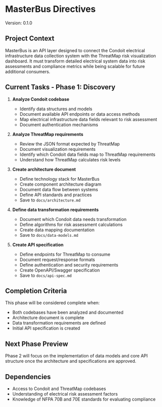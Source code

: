 # MasterBus Directives

Version: 0.1.0

## Project Context

MasterBus is an API layer designed to connect the Condoit electrical infrastructure data collection system with the ThreatMap risk visualization dashboard. It must transform detailed electrical system data into risk assessments and compliance metrics while being scalable for future additional consumers.

## Current Tasks - Phase 1: Discovery

1. **Analyze Condoit codebase**
   - Identify data structures and models
   - Document available API endpoints or data access methods
   - Map electrical infrastructure data fields relevant to risk assessment
   - Document authentication mechanisms

2. **Analyze ThreatMap requirements**
   - Review the JSON format expected by ThreatMap
   - Document visualization requirements
   - Identify which Condoit data fields map to ThreatMap requirements
   - Understand how ThreatMap calculates risk levels

3. **Create architecture document**
   - Define technology stack for MasterBus
   - Create component architecture diagram
   - Document data flow between systems
   - Define API standards and practices
   - Save to `docs/architecture.md`

4. **Define data transformation requirements**
   - Document which Condoit data needs transformation
   - Define algorithms for risk assessment calculations
   - Create data mapping documentation
   - Save to `docs/data-models.md`

5. **Create API specification**
   - Define endpoints for ThreatMap to consume
   - Document request/response formats
   - Define authentication and security requirements
   - Create OpenAPI/Swagger specification
   - Save to `docs/api-spec.md`

## Completion Criteria

This phase will be considered complete when:
- Both codebases have been analyzed and documented
- Architecture document is complete
- Data transformation requirements are defined
- Initial API specification is created

## Next Phase Preview

Phase 2 will focus on the implementation of data models and core API structure once the architecture and specifications are approved.

## Dependencies

- Access to Condoit and ThreatMap codebases
- Understanding of electrical risk assessment factors
- Knowledge of NFPA 70B and 70E standards for evaluating compliance
